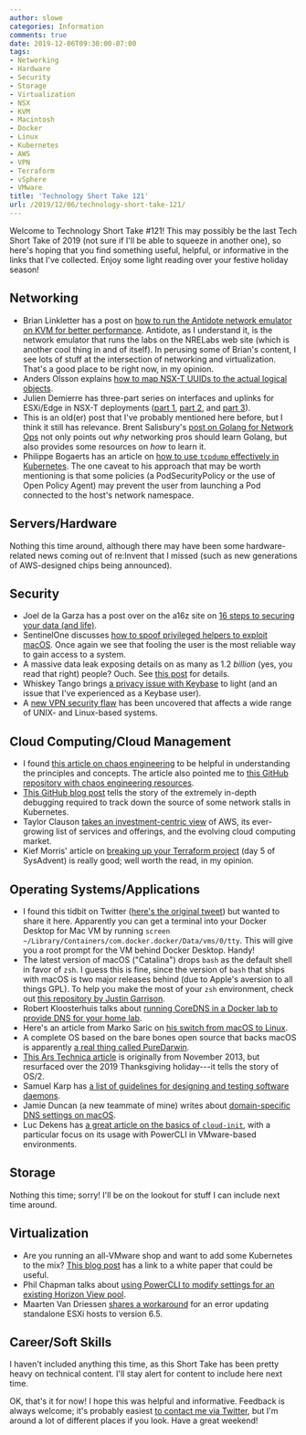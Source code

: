 ```yaml
---
author: slowe
categories: Information
comments: true
date: 2019-12-06T09:30:00-07:00
tags:
- Networking
- Hardware
- Security
- Storage
- Virtualization
- NSX
- KVM
- Macintosh
- Docker
- Linux
- Kubernetes
- AWS
- VPN
- Terraform
- vSphere
- VMware
title: 'Technology Short Take 121'
url: /2019/12/06/technology-short-take-121/
---
```


Welcome to Technology Short Take #121! This may possibly be the last Tech Short Take of 2019 (not sure if I'll be able to squeeze in another one), so here's hoping that you find something useful, helpful, or informative in the links that I've collected. Enjoy some light reading over your festive holiday season!<!--more-->

## Networking

* Brian Linkletter has a post on [how to run the Antidote network emulator on KVM for better performance][link-4]. Antidote, as I understand it, is the network emulator that runs the labs on the NRELabs web site (which is another cool thing in and of itself). In perusing some of Brian's content, I see lots of stuff at the intersection of networking and virtualization. That's a good place to be right now, in my opinion.
* Anders Olsson explains [how to map NSX-T UUIDs to the actual logical objects][link-6].
* Julien Demierre has three-part series on interfaces and uplinks for ESXi/Edge in NSX-T deployments ([part 1][link-18], [part 2][link-19], and [part 3][link-20]).
* This is an old(er) post that I've probably mentioned here before, but I think it still has relevance. Brent Salisbury's [post on Golang for Network Ops][link-24] not only points out _why_ networking pros should learn Golang, but also provides some resources on _how_ to learn it.
* Philippe Bogaerts has an article on [how to use `tcpdump` effectively in Kubernetes][link-29]. The one caveat to his approach that may be worth mentioning is that some policies (a PodSecurityPolicy or the use of Open Policy Agent) may prevent the user from launching a Pod connected to the host's network namespace.

## Servers/Hardware

Nothing this time around, although there may have been some hardware-related news coming out of re:Invent that I missed (such as new generations of AWS-designed chips being announced).

## Security

* Joel de la Garza has a post over on the a16z site on [16 steps to securing your data (and life)][link-2].
* SentinelOne discusses [how to spoof privileged helpers to exploit macOS][link-11]. Once again we see that fooling the user is the most reliable way to gain access to a system.
* A massive data leak exposing details on as many as 1.2 _billion_ (yes, you read that right) people? Ouch. See [this post][link-16] for details.
* Whiskey Tango brings [a privacy issue with Keybase][link-21] to light (and an issue that I've experienced as a Keybase user).
* A [new VPN security flaw][link-26] has been uncovered that affects a wide range of UNIX- and Linux-based systems.

## Cloud Computing/Cloud Management

* I found [this article on chaos engineering][link-8] to be helpful in understanding the principles and concepts. The article also pointed me to [this GitHub repository with chaos engineering resources][link-10].
* [This GitHub blog post][link-13] tells the story of the extremely in-depth debugging required to track down the source of some network stalls in Kubernetes.
* Taylor Clauson [takes an investment-centric view][link-17] of AWS, its ever-growing list of services and offerings, and the evolving cloud computing market.
* Kief Morris' article on [breaking up your Terraform project][link-27] (day 5 of SysAdvent) is really good; well worth the read, in my opinion.

## Operating Systems/Applications

* I found this tidbit on Twitter ([here's the original tweet][link-1]) but wanted to share it here. Apparently you can get a terminal into your Docker Desktop for Mac VM by running `screen ~/Library/Containers/com.docker.docker/Data/vms/0/tty`. This will give you a root prompt for the VM behind Docker Desktop. Handy!
* The latest version of macOS ("Catalina") drops `bash` as the default shell in favor of `zsh`. I guess this is fine, since the version of `bash` that ships with macOS is two major releases behind (due to Apple's aversion to all things GPL). To help you make the most of your `zsh` environment, check out [this repository by Justin Garrison][link-3].
* Robert Kloosterhuis talks about [running CoreDNS in a Docker lab to provide DNS for your home lab][link-7].
* Here's an article from Marko Saric on [his switch from macOS to Linux][link-9].
* A complete OS based on the bare bones open source that backs macOS is apparently [a real thing called PureDarwin][link-12].
* [This Ars Technica article][link-14] is originally from November 2013, but resurfaced over the 2019 Thanksgiving holiday---it tells the story of OS/2.
* Samuel Karp has [a list of guidelines for designing and testing software daemons][link-15].
* Jamie Duncan (a new teammate of mine) writes about [domain-specific DNS settings on macOS][link-22].
* Luc Dekens has [a great article on the basics of `cloud-init`][link-28], with a particular focus on its usage with PowerCLI in VMware-based environments.

## Storage

Nothing this time; sorry! I'll be on the lookout for stuff I can include next time around.

## Virtualization

* Are you running an all-VMware shop and want to add some Kubernetes to the mix? [This blog post][link-5] has a link to a white paper that could be useful.
* Phil Chapman talks about [using PowerCLI to modify settings for an existing Horizon View pool][link-22].
* Maarten Van Driessen [shares a workaround][link-25] for an error updating standalone ESXi hosts to version 6.5.

## Career/Soft Skills

I haven't included anything this time, as this Short Take has been pretty heavy on technical content. I'll stay alert for content to include here next time.

OK, that's it for now! I hope this was helpful and informative. Feedback is always welcome; it's probably easiest [to contact me via Twitter][link-99], but I'm around a lot of different places if you look. Have a great weekend!

[link-1]: https://twitter.com/micahhausler/status/1197661986458198016
[link-2]: https://a16z.com/2019/11/12/16-steps-secure-you/
[link-3]: https://github.com/rothgar/mastering-zsh
[link-4]: https://www.brianlinkletter.com/run-the-antidote-network-emulator-on-kvm-for-better-performance/
[link-5]: https://blogs.vmware.com/apps/2019/11/best-practices-for-enterprise-kubernetes-on-the-vmware-sddc.html
[link-6]: https://rtsab.com/rts_blogg/nsx-t-how-to-figure-out-what-those-weird-uuids-really-represent/
[link-7]: http://thefluffyadmin.net/?p=1427
[link-8]: https://www.gremlin.com/community/tutorials/chaos-engineering-the-history-principles-and-practice/
[link-9]: https://markosaric.com/linux/
[link-10]: https://github.com/dastergon/awesome-chaos-engineering
[link-11]: https://www.sentinelone.com/blog/macos-red-team-spoofing-privileged-helpers-and-others-to-gain-root/
[link-12]: https://www.jamieweb.net/blog/a-look-at-puredarwin/
[link-13]: https://github.blog/2019-11-21-debugging-network-stalls-on-kubernetes/
[link-14]: https://arstechnica.com/information-technology/2019/11/half-an-operating-system-the-triumph-and-tragedy-of-os2/
[link-15]: https://samuel.karp.dev/blog/2019/11/software-daemons/
[link-16]: https://www.dataviper.io/blog/2019/pdl-data-exposure-billion-people/
[link-17]: https://www.tclauson.com/2019/09/11/Unbundling-AWS.html
[link-18]: https://www.vm-spec.ch/2019/12/01/interfaces-uplinks-for-esxi-edge-part-1/
[link-19]: https://www.vm-spec.ch/2019/12/01/interfaces-uplinks-for-esxi-edge-part-2/
[link-20]: https://www.vm-spec.ch/2019/12/01/interfaces-uplinks-for-esxi-edge-part-3/
[link-21]: https://www.whiskey-tango.org/2019/11/keybase-weve-got-privacy-problem.html
[link-22]: https://medium.com/@jamieeduncan/i-recently-moved-to-a-macbook-for-my-primary-work-laptop-7c704dbaff59
[link-23]: https://philchapman.us/2019/12/02/horizon-powercli-modify-existing-pool-settings/
[link-24]: http://networkstatic.net/golang-network-ops/
[link-25]: https://www.brisk-it.net/update-esxi-fails-with-dependency-error-vmkapi_2_0_0_0/
[link-26]: https://thehackernews.com/2019/12/linux-vpn-hacking.html
[link-27]: https://sysadvent.blogspot.com/2019/12/day-5-break-up-your-terraform-project.html
[link-28]: http://www.lucd.info/2019/12/06/cloud-init-part-1-the-basics/
[link-29]: https://medium.com/@xxradar/how-to-tcpdump-effectively-in-kubernetes-part-2-7e4127b42dc7
[link-99]: https://twitter.com/scott_lowe
